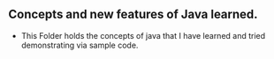 ## Concepts and new features of Java learned.- This Folder holds the concepts of java that I have learned and tried demonstrating via sample code.  